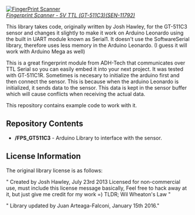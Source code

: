 [![FingerPrint Scanner](https://dlnmh9ip6v2uc.cloudfront.net/images/products/1/1/7/9/2/11792-01_medium.jpg)  
*Fingerprint Scanner - 5V TTL (GT-511C3)(SEN-11792)*](https://www.sparkfun.com/products/11792)

This library takes code, originally written by Josh Hawley, for the GT-511C3 sensor and changes it slightly to make it work on Arduino Leonardo using the built in UART module known as Serial1. It doesn't use the SoftwareSerial library, therefore uses less memory in the Arduino Leonardo. (I guess it will work with Arduino Mega as well) 

This is a great fingerprint module from ADH-Tech that communicates over TTL Serial so you can easily embed it into your next project. It was tested with GT-511C1R. Sometimes is necesary to initialize the arduino first and then connect the sensor. This is because when the arduino Leonardo is initialized, it sends data to the sensor. This data is kept in the sensor buffer which will cause conflicts when receiving the actual data.

This repository contains example code to work with it. 

Repository Contents
-------------------
* **/FPS_GT511C3** - Arduino Library to interface with the sensor.

License Information
-------------------

The original library license is as follows:

"	Created by Josh Hawley, July 23rd 2013
	Licensed for non-commercial use, must include this license message
	basically, Feel free to hack away at it, but just give me credit for my work =)
	TLDR; Wil Wheaton's Law "

"	Library updated by Juan Arteaga-Falconi, January 15th 2016."

